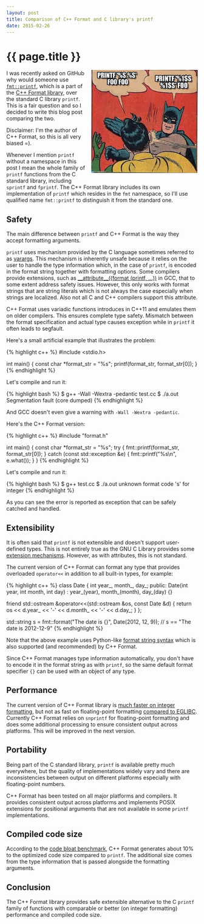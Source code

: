 ```yaml
---
layout: post
title: Comparison of C++ Format and C library's printf
date: 2015-02-26
---
```


{{ page.title }}
================

<div class="separator" style="clear:right; float:right; margin-left:1em; margin-bottom:1em">
  <img border="0" src="/img/printf.jpg" width="280" 
  title="A mandatory image of a bee.">
</div>

I was recently asked on GitHub why would someone use
[`fmt::printf`](http://cppformat.readthedocs.org/en/stable/reference.html#printf-formatting-functions),
which is a part of the [C++ Format library](https://github.com/cppformat/cppformat),
over the standard C library `printf`.
This is a fair question and so I decided to write this blog post comparing the two.

Disclaimer: I'm the author of C++ Format, so this is all very biased =).

Whenever I mention `printf` without a namespace in this post I mean the whole family of `printf`
functions from the C standard library, including `sprintf` and `fprintf`. The C++ Format library
includes its own implementation of `printf` which resides in the `fmt` namespace, so I'll use
qualified name `fmt::printf` to distinguish it from the standard one.

Safety
------

The main difference between `printf` and C++ Format is the way they accept formatting
arguments.

`printf` uses mechanism provided by the C language sometimes referred to
as [varargs](https://en.wikipedia.org/wiki/Variadic_function). This mechanism is
inherently unsafe because it relies on the user to handle the type information which,
in the case of `printf`, is encoded in the format string together with formatting
options. Some compilers provide extensions, such as
[\_\_attribute\_\_((format (printf, ...))](http://gcc.gnu.org/onlinedocs/gcc/Function-Attributes.html)
in GCC, that to some extent address safety issues. However, this only works with
format strings that are string literals which is not always the case especially
when strings are localized. Also not all C and C++ compilers support this attribute.

C++ Format uses variadic functions introduces in C++11 and emulates them on older
compilers. This ensures complete type safety. Mismatch between the format
specification and actual type causes exception while in `printf` it often leads to
segfault.

Here's a small artificial example that illustrates the problem:

{% highlight c++ %}
#include <stdio.h>

int main() {
  const char *format_str = "%s";
  printf(format_str, format_str[0]);
}
{% endhighlight %}

Let's compile and run it:

{% highlight bash %}
$ g++ -Wall -Wextra -pedantic test.cc
$ ./a.out 
Segmentation fault (core dumped)
{% endhighlight %}

And GCC doesn't even give a warning with `-Wall -Wextra -pedantic`.

Here's the C++ Format version:

{% highlight c++ %}
#include "format.h"

int main() {
  const char *format_str = "%s";
  try {
    fmt::printf(format_str, format_str[0]);
  } catch (const std::exception &e) {
    fmt::printf("%s\n", e.what());
  }
}
{% endhighlight %}

Let's compile and run it:

{% highlight bash %}
$ g++ test.cc
$ ./a.out 
unknown format code 's' for integer
{% endhighlight %}

As you can see the error is reported as exception that can be safely catched
and handled.

Extensibility
-------------

It is often said that `printf` is not extensible and doesn't support user-defined types.
This is not entirely true as the GNU C Library provides some
[extension mechanisms](http://www.gnu.org/software/libc/manual/html_node/Customizing-Printf.html).
However, as with attributes, this is not standard.

The current version of C++ Format can format any type that provides overloaded
`operator<<` in addition to all built-in types, for example:

{% highlight c++ %}
class Date {
  int year_, month_, day_;
 public:
  Date(int year, int month, int day) : year_(year), month_(month), day_(day) {}

  friend std::ostream &operator<<(std::ostream &os, const Date &d) {
    return os << d.year_ << '-' << d.month_ << '-' << d.day_;
  }
};

std::string s = fmt::format("The date is {}", Date(2012, 12, 9));
// s == "The date is 2012-12-9"
{% endhighlight %}

Note that the above example uses Python-like
[format string syntax](http://cppformat.readthedocs.org/en/stable/syntax.html)
which is also supported (and recommended) by C++ Format.

Since C++ Format manages type information automatically, you don't have to
encode it in the format string as with `printf`, so the same default format
specifier `{}` can be used with an object of any type.

Performance
-----------

The current version of C++ Format library is
[much faster on integer formatting](http://zverovich.net/2013/09/07/integer-to-string-conversion-in-cplusplus.html),
but not as fast on floating-point formatting
[compared to EGLIBC](https://github.com/cppformat/cppformat#speed-tests).
Currently C++ Format relies on `snprintf` for floating-point formatting
and does some additional processing to ensure consistent output across platforms.
This will be improved in the next version.

Portability
-----------

Being part of the C standard library, `printf` is available pretty much everywhere,
but the quality of implementations widely vary and there are inconsistencies
between output on different platforms especially with floating-point numbers.

C++ Format has been tested on all major platforms and compilers. It provides consistent
output across platforms and implements POSIX extensions for positional arguments
that are not available in some `printf` implementations.

Compiled code size
------------------

According to the [code bloat benchmark](https://github.com/cppformat/cppformat#compile-time-and-code-bloat),
C++ Format generates about 10% to the optimized code size compared to `printf`.
The additional size comes from the type information that is passed alongside
the formatting arguments.

Conclusion
----------

The C++ Format library provides safe extensible alternative to the C `printf` family
of functions with comparable or better (on integer formatting) performance and compiled
code size.
